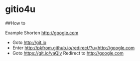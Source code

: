 # gitio4u

##How to

Example Shorten http://google.com

 - Goto http://git.io
 - Enter http://pkfrom.github.io/redirect/?u=http://google.com
 - Goto https://git.io/vaQlv Redirect to http://google.com

